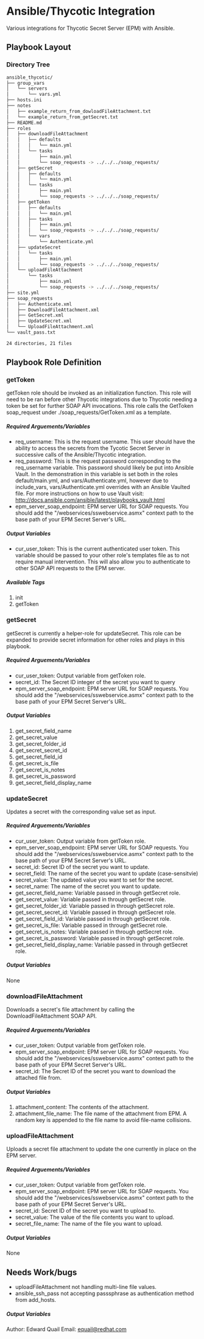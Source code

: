 # Ansible/Thycotic Integration

Various integrations for Thycotic Secret Server (EPM) with Ansible.

## Playbook Layout
### Directory Tree
```bash
ansible_thycotic/
├── group_vars
│   └── servers
│       └── vars.yml
├── hosts.ini
├── notes
│   ├── example_return_from_dowloadFileAttachment.txt
│   └── example_return_from_getSecret.txt
├── README.md
├── roles
│   ├── downloadFileAttachment
│   │   ├── defaults
│   │   │   └── main.yml
│   │   └── tasks
│   │       ├── main.yml
│   │       └── soap_requests -> ../../../soap_requests/
│   ├── getSecret
│   │   ├── defaults
│   │   │   └── main.yml
│   │   └── tasks
│   │       ├── main.yml
│   │       └── soap_requests -> ../../../soap_requests/
│   ├── getToken
│   │   ├── defaults
│   │   │   └── main.yml
│   │   ├── tasks
│   │   │   ├── main.yml
│   │   │   └── soap_requests -> ../../../soap_requests/
│   │   └── vars
│   │       └── Authenticate.yml
│   ├── updateSecret
│   │   └── tasks
│   │       ├── main.yml
│   │       └── soap_requests -> ../../../soap_requests/
│   └── uploadFileAttachment
│       └── tasks
│           ├── main.yml
│           └── soap_requests -> ../../../soap_requests/
├── site.yml
├── soap_requests
│   ├── Authenticate.xml
│   ├── DownloadFileAttachment.xml
│   ├── GetSecret.xml
│   ├── UpdateSecret.xml
│   └── UploadFileAttachment.xml
└── vault_pass.txt

24 directories, 21 files
```

## Playbook Role Definition
### getToken

getToken role should be invoked as an initialization function. This role will need to be ran before other Thycotic integrations due to Thycotic needing a token be set for further SOAP API invocations. This role calls the GetToken soap_request under ./soap_requests/GetToken.xml as a template.

##### Required Arguements/Variables #####
- req_username: This is the request username. This user should have the ability to access the secrets from the Tycotic Secret Server in successive calls of the Ansible/Thycotic integration.
- req_password: This is the request password corresponding to the req_username variable. This password should likely be put into Ansible Vault. In the demonstration in this variable is set both in the roles default/main.yml, and vars/Authenticate.yml, however due to include_vars, vars/Authenticate.yml overrides with an Ansible Vaulted file. For more instructions on how to use Vault visit: http://docs.ansible.com/ansible/latest/playbooks_vault.html
- epm_server_soap_endpoint: EPM server URL for SOAP requests. You should add the "/webservices/sswebservice.asmx" context path to the base path of your EPM Secret Server's URL.

##### Output Variables #####
- cur_user_token: This is the current authenticated user token. This variable should be passed to your other role's templates file as to not require manual intervention. This will also allow you to authenticate to other SOAP API requests to the EPM server.

##### Available Tags #####
1. init
2. getToken

### getSecret

getSecret is currently a helper-role for updateSecret. This role can be expanded to provide secret information for other roles and plays in this playbook.

##### Required Arguements/Variables #####
- cur_user_token: Output variable from getToken role.
- secret_id: The Secret ID integer of the secret you want to query
- epm_server_soap_endpoint: EPM server URL for SOAP requests. You should add the "/webservices/sswebservice.asmx" context path to the base path of your EPM Secret Server's URL.

##### Output Variables #####
1. get_secret_field_name
2. get_secret_value
3. get_secret_folder_id
4. get_secret_secret_id
5. get_secret_field_id
6. get_secret_is_file
7. get_secret_is_notes
8. get_secret_is_password
9. get_secret_field_display_name

### updateSecret

Updates a secret with the corresponding value set as input.

##### Required Arguements/Variables #####
- cur_user_token: Output variable from getToken role.
- epm_server_soap_endpoint: EPM server URL for SOAP requests. You should add the "/webservices/sswebservice.asmx" context path to the base path of your EPM Secret Server's URL.
- secret_id: Secret ID of the secret you want to update.
- secret_field: The name of the secret you want to update (case-sensitvie)
- secret_value: The updated value you want to set for the secret.
- secret_name: The name of the secret you want to update.
- get_secret_field_name: Variable passed in through getSecret role.
- get_secret_value: Variable passed in through getSecret role.
- get_secret_folder_id: Variable passed in through getSecret role.
- get_secret_secret_id: Variable passed in through getSecret role.
- get_secret_field_id: Variable passed in through getSecret role.
- get_secret_is_file: Variable passed in through getSecret role.
- get_secret_is_notes: Variable passed in through getSecret role.
- get_secret_is_password: Variable passed in through getSecret role.
- get_secret_field_display_name: Variable passed in through getSecret role.

##### Output Variables #####
None

### downloadFileAttachment

Downloads a secret's file attachment by calling the DownloadFileAttachment SOAP API.

##### Required Arguements/Variables #####
- cur_user_token: Output variable from getToken role.
- epm_server_soap_endpoint: EPM server URL for SOAP requests. You should add the "/webservices/sswebservice.asmx" context path to the base path of your EPM Secret Server's URL.
- secret_id: The Secret ID of the secret you want to download the attached file from.

##### Output Variables #####
1. attachment_content: The contents of the attachment.
2. attachment_file_name: The file name of the attachment from EPM. A random key is appended to the file name to avoid file-name collisions.

### uploadFileAttachment

Uploads a secret file attachment to update the one currently in place on the EPM server.

##### Required Arguements/Variables #####
- cur_user_token: Output variable from getToken role.
- epm_server_soap_endpoint: EPM server URL for SOAP requests. You should add the "/webservices/sswebservice.asmx" context path to the base path of your EPM Secret Server's URL.
- secret_id: Secret ID of the secret you want to upload to.
- secret_value: The value of the file contents you want to upload.
- secret_file_name: The name of the file you want to upload.

##### Output Variables #####
None

## Needs Work/bugs
- uploadFileAttachment not handling multi-line file values.
- ansible_ssh_pass not accepting passsphrase as authentication method from add_hosts.

##### Output Variables #####
Author: Edward Quail
Email: equail@redhat.com